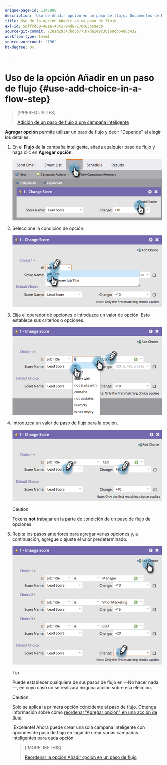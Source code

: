 ```yaml
---
unique-page-id: 1146980
description: 'Uso de Añadir opción en un paso de flujo: Documentos de Marketo: Documentación del producto'
title: Uso de la opción Añadir en un paso de flujo
exl-id: 50ffcd60-48ee-4341-94d8-170c63bc9ecb
source-git-commit: 72e1d29347bd5b77107da1e9c30169cb6490c432
workflow-type: tm+mt
source-wordcount: '196'
ht-degree: 0%

---
```


# Uso de la opción Añadir en un paso de flujo {#use-add-choice-in-a-flow-step}

>[!PREREQUISITES]
>
>[Adición de un paso de flujo a una campaña inteligente](/help/marketo/product-docs/core-marketo-concepts/smart-campaigns/flow-actions/add-a-flow-step-to-a-smart-campaign.md)

**Agregar opción** permite utilizar un paso de flujo y decir &quot;Depende&quot; al elegir los detalles.

1. En el **Flujo** de la campaña inteligente, añada cualquier paso de flujo y haga clic en **Agregar opción**.

   ![](assets/image2014-9-22-11-3a58-3a20.png)

1. Seleccione la condición de opción.

   ![](assets/image2014-9-22-11-3a58-3a50.png)

1. Elija el operador de opciones e introduzca un valor de opción. Esto establece sus criterios o opciones.

   ![](assets/image2014-9-22-11-3a58-3a54.png)

1. Introduzca un valor de paso de flujo para la opción.

   ![](assets/image2014-9-22-11-3a58-3a57.png)

   >[!CAUTION]
   >
   >Tokens **not** trabajar en la parte de condición de un paso de flujo de opciones.

1. Repita los pasos anteriores para agregar varias opciones y, a continuación, agregue o ajuste el valor predeterminado.

   ![](assets/image2014-9-22-11-3a58-3a59.png)

   >[!TIP]
   >
   >Puede establecer cualquiera de sus pasos de flujo en —No hacer nada—, en cuyo caso no se realizará ninguna acción sobre esa elección.

   >[!CAUTION]
   >
   >Solo se aplica la primera opción coincidente al paso de flujo. Obtenga información sobre cómo  [reordenar &quot;Agregar opción&quot; en una acción de flujo](/help/marketo/product-docs/core-marketo-concepts/smart-campaigns/flow-actions/reorder-add-choice-in-a-flow-step.md).

   ¡Excelente! Ahora puede crear una sola campaña inteligente con opciones de paso de flujo en lugar de crear varias campañas inteligentes para cada opción.

   >[!MORELIKETHIS]
   >
   >[Reordenar la opción Añadir opción en un paso de flujo](/help/marketo/product-docs/core-marketo-concepts/smart-campaigns/flow-actions/reorder-add-choice-in-a-flow-step.md)
